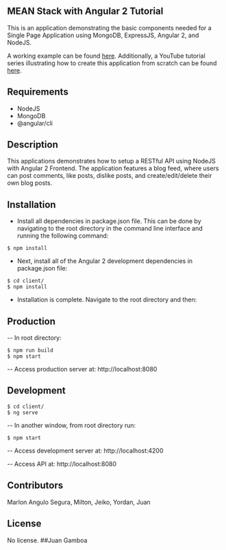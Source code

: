 ## MEAN Stack with Angular 2 Tutorial

This is an application demonstrating the basic components needed for a Single Page Application using MongoDB, ExpressJS, Angular 2, and NodeJS.

A working example can be found [here](https://damp-bastion-39490.herokuapp.com/). Additionally, a YouTube tutorial series illustrating how to create this application from scratch can be found [here](https://youtu.be/pDYhwfi7VU0).

## Requirements

- NodeJS
- MongoDB
- @angular/cli

## Description

This applications demonstrates how to setup a RESTful API using NodeJS with Angular 2 Frontend. The application features a blog feed, where users can post comments, like posts, dislike posts, and create/edit/delete their own blog posts.

## Installation

- Install all dependencies in package.json file. This can be done by navigating to the root directory in the command line interface and running the following command:
```
$ npm install
```

- Next, install all of the Angular 2 development dependencies in package.json file:
```
$ cd client/
$ npm install
```

- Installation is complete. Navigate to the root directory and then:  

## Production
-- In root directory:
```
$ npm run build
$ npm start
```
-- Access production server at: http://localhost:8080

## Development
```
$ cd client/
$ ng serve
```
-- In another window, from root directory run:
```
$ npm start
```
-- Access development server at: http://localhost:4200

-- Access API at: http://localhost:8080


## Contributors

Marlon Angulo Segura, Milton, Jeiko, Yordan, Juan

## License

No license.
##Juan Gamboa
